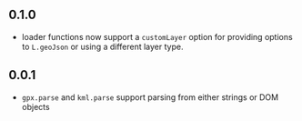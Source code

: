## 0.1.0

* loader functions now support a `customLayer` option for providing options to
  `L.geoJson` or using a different layer type.

## 0.0.1

* `gpx.parse` and `kml.parse` support parsing from either strings or DOM objects
